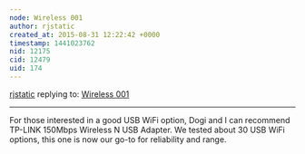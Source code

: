```yaml
---
node: Wireless 001
author: rjstatic
created_at: 2015-08-31 12:22:42 +0000
timestamp: 1441023762
nid: 12175
cid: 12479
uid: 174
---
```




[rjstatic](../profile/rjstatic) replying to: [Wireless 001](../notes/donblair/08-27-2015/wireless-001)

----
For those interested in a good USB WiFi option, Dogi and I can recommend TP-LINK 150Mbps Wireless N USB Adapter. We tested about 30 USB WiFi options, this one is now our go-to for reliability and range.